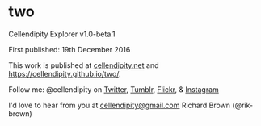 # two
Cellendipity Explorer v1.0-beta.1

First published: 19th December 2016

This work is published at <a href="http://cellendipity.net">cellendipity.net</a> and https://cellendipity.github.io/two/.

Follow me: @cellendipity on <a href="https://twitter.com/cellendipity">Twitter</a>, <a href="http://cellendipity.tumblr.com/">Tumblr</a>,  <a href="https://www.flickr.com/photos/cellendipity/">Flickr</a>, &  <a href="https://www.instagram.com/cellendipity">Instagram</a>

I'd love to hear from you at cellendipity@gmail.com
Richard Brown (@rik-brown)

